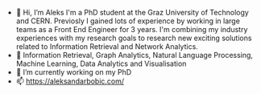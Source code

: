 - 👋 Hi, I’m Aleks I'm a PhD student at the Graz University of Technology and CERN. Previosly I gained lots of experience by working in large teams as a Front End Engineer for 3 years. I'm combining my industry experiences with my research goals to research new exciting solutions related to Information Retrieval and Network Analytics. 
- 👀 Information Retrieval, Graph Analytics, Natural Language Processing, Machine Learning, Data Analytics and Visualisation
- 🌱 I’m currently working on my PhD 
- 📫 https://aleksandarbobic.com/

<!---
aleksabobic/aleksabobic is a ✨ special ✨ repository because its `README.md` (this file) appears on your GitHub profile.
You can click the Preview link to take a look at your changes.
--->
